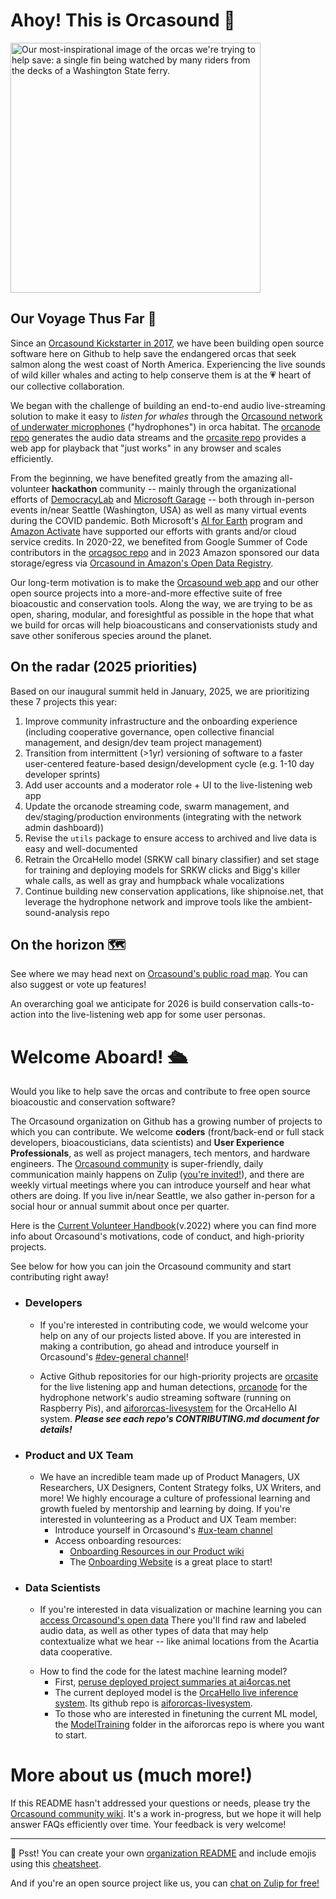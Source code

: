 <h1> Ahoy! This is Orcasound 👋 </h1>

<img width="400" alt="Our most-inspirational image of the orcas we're trying to help save: a single fin being watched by many riders from the decks of a Washington State ferry." src="https://user-images.githubusercontent.com/14044595/138359353-7ed3b581-613f-40f4-98ea-eacb91c5b04b.png">

<h2> Our Voyage Thus Far 🧭 </h2>

Since an [Orcasound Kickstarter in 2017](https://www.kickstarter.com/projects/sveirs/orcasound-listen-for-whales), we have been building open source software here on Github to help save the endangered orcas that seek salmon along the west coast of North America. Experiencing the live sounds of wild killer whales and acting to help conserve them is at the 💗 heart of our collective collaboration.

We began with the challenge of building an end-to-end audio live-streaming solution to make it easy to *listen for whales* through the [Orcasound network of underwater microphones](https://orcasound.net) ("hydrophones") in orca habitat. The [orcanode repo](https://github.com/orcasound/orcanode) generates the audio data streams and the [orcasite repo](https://github.com/orcasound/orcasite) provides a web app for playback that "just works" in any browser and scales efficiently. 

From the beginning, we have benefited greatly from the amazing all-volunteer **hackathon** community -- mainly through the organizational efforts of [DemocracyLab](https://www.democracylab.org/projects/81) and [Microsoft Garage](https://www.microsoft.com/en-us/garage/) -- both through in-person events in/near Seattle (Washington, USA) as well as many virtual events during the COVID pandemic. Both Microsoft's [AI for Earth](https://www.microsoft.com/en-us/ai/ai-for-earth) program and [Amazon Activate](https://aws.amazon.com/activate/) have supported our efforts with grants and/or cloud service credits. In 2020-22, we benefited from Google Summer of Code contributors in the [orcagsoc repo](https://github.com/orcasound/orcagsoc) and in 2023 Amazon sponsored our data storage/egress via [Orcasound in Amazon's Open Data Registry](https://registry.opendata.aws/orcasound/). 

Our long-term motivation is to make the [Orcasound web app](https://live.orcasound.net/) and our other open source projects into a more-and-more effective suite of free bioacoustic and conservation tools. Along the way, we are trying to be as open, sharing, modular, and foresightful as possible in the hope that what we build for orcas will help bioacousticans and conservationists study and save other soniferous species around the planet.

<h2> On the radar (2025 priorities)</h2>

Based on our inaugural summit held in January, 2025, we are prioritizing these 7 projects this year:

1. Improve community infrastructure and the onboarding experience (including cooperative governance, open collective financial management, and design/dev team project management) 
2. Transition from intermittent (>1yr) versioning of software to a faster user-centered feature-based design/development cycle (e.g. 1-10 day developer sprints) 
3. Add user accounts and a moderator role + UI to the live-listening web app
4. Update the orcanode streaming code, swarm management, and dev/staging/production environments (integrating with the network admin dashboard))
5. Revise the `utils` package to ensure access to archived and live data is easy and well-documented
6. Retrain the OrcaHello model (SRKW call binary classifier) and set stage for training and deploying models for SRKW clicks and Bigg's killer whale calls, as well as gray and humpback whale vocalizations
7. Continue building new conservation applications, like shipnoise.net, that leverage the hydrophone network and improve tools like the ambient-sound-analysis repo

<h2> On the horizon 🗺️ </h2>

See where we may head next on [Orcasound's public road map](https://trello.com/b/wBg0qhss/orcasound-roadmap). You can also suggest or vote up features!

An overarching goal we anticipate for 2026 is build conservation calls-to-action into the live-listening web app for some user personas.

<h1> Welcome Aboard! 🛳️ </h1>

Would you like to help save the orcas and contribute to free open source bioacoustic and conservation software? 

The Orcasound organization on Github has a growing number of projects to which you can contribute. We welcome **coders** (front/back-end or full stack developers, bioacousticians, data scientists) and **User Experience Professionals**, as well as project managers, tech mentors, and hardware engineers. The [Orcasound community](https://www.orcasound.net/hacker-hall-of-fame/) is super-friendly, daily communication mainly happens on Zulip ([you're invited!](https://orcasound.zulipchat.com/join/42uml7y5yr7n7pbc7k2icbcb/)), and there are weekly virtual meetings where you can introduce yourself and hear what others are doing. If you live in/near Seattle, we also gather in-person for a social hour or annual summit about once per quarter.

Here is the [Current Volunteer Handbook](https://drive.google.com/file/d/1GHuylE3qPm2UAyUA_f1yOtMgutBpXF6V/view?usp=sharing)(v.2022) where you can find more info about Orcasound's motivations, code of conduct, and high-priority projects.

See below for how you can join the Orcasound community and start contributing right away!

* <h3> Developers </h3>

	+ If you're interested in contributing code, we would welcome your help on any of our projects listed above. If you are interested in making a contribution, go ahead and introduce yourself in Orcasound's [#dev-general channel](https://orcasound.zulipchat.com/#narrow/channel/437054-dev-general)!

	+ Active Github repositories for our high-priority projects are [orcasite](https://github.com/orcasound/orcasite) for the live listening app and human detections, [orcanode](https://github.com/orcasound/orcanode) for the hydrophone network's audio streaming software (running on Raspberry Pis), and [aifororcas-livesystem](https://github.com/orcasound/aifororcas-livesystem) for the OrcaHello AI system. ***Please see each repo's CONTRIBUTING.md document for details!***

 * <h3> Product and UX Team </h3>

	+ We have an incredible team made up of Product Managers, UX Researchers, UX Designers, Content Strategy folks, UX Writers, and more! We highly encourage a culture of professional learning and growth fueled by mentorship and learning by doing. If you're interested in volunteering as a Product and UX Team member:
		+ Introduce yourself in Orcasound's [#ux-team channel](https://orcasound.zulipchat.com/#narrow/channel/437042-ux-team) 
		+ Access onboarding resources:
   			+ [Onboarding Resources in our Product wiki](https://github.com/orcasound/product/wiki)
      		+ The [Onboarding Website](https://sites.google.com/view/orcasound-onboarding-site/home) is a great place to start!

  * <h3> Data Scientists </h3>

	+ If you're interested in data visualization or machine learning you can [access Orcasound's open data](https://github.com/orcasound/orcadata/wiki) There you'll find raw and labeled audio data, as well as other types of data that may help contextualize what we hear -- like animal locations from the Acartia data cooperative.</p>
	+ How to find the code for the latest machine learning model?
  		+ First, [peruse deployed project summaries at ai4orcas.net](https://ai4orcas.net/portfolio/)
		+ The current deployed model is the [OrcaHello live inference system](https://ai4orcas.net/portfolio/orcahello/). Its github repo is [aifororcas-livesystem](https://github.com/orcasound/aifororcas-livesystem). 
		+ To those who are interested in finetuning the current ML model, the [ModelTraining](https://github.com/orcasound/aifororcas-livesystem/tree/main/ModelTraining) folder in the aifororcas repo is where you want to start.

<h1>More about us (much more!)</h1>

If this README hasn't addressed your questions or needs, please try the [Orcasound community wiki](https://github.com/orcasound/.github/wiki). It's a work in-progress, but we hope it will help answer FAQs efficiently over time. Your feedback is very welcome!

---

🤫 Psst! You can create your own [organization README](https://docs.github.com/en/organizations/collaborating-with-groups-in-organizations/customizing-your-organizations-profile) and include emojis using this [cheatsheet](https://www.webfx.com/tools/emoji-cheat-sheet/). 
	
And if you're an open source project like us, you can [chat on Zulip for free!](https://zulip.com/for/open-source/)

